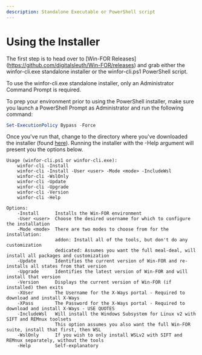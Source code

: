 ```yaml
---
description: Standalone Executable or PowerShell script
---
```


# Using the Installer

The first step is to head over to \[Win-FOR Releases]\(https://github.com/digitalsleuth/Win-FOR/releases) and grab either the winfor-cli.exe standalone installer or the winfor-cli.ps1 PowerShell script.

To use the winfor-cli.exe standalone installer, only an Administrator Command Prompt is required.

To prep your environment prior to using the PowerShell installer, make sure you launch a PowerShell Prompt as Administrator and run the following command:

```powershell
Set-ExecutionPolicy Bypass -Force
```

Once you've run that, change to the directory where you've downloaded the installer (found [here](https://github.com/digitalsleuth/Win-FOR/releases)). Running the installer with the -Help argument will present you the options below.

```markup
Usage (winfor-cli.ps1 or winfor-cli.exe):
    winfor-cli -Install
    winfor-cli -Install -User <user> -Mode <mode> -IncludeWsl 
    winfor-cli -WslOnly  
    winfor-cli -Update
    winfor-cli -Upgrade
    winfor-cli -Version
    winfor-cli -Help

Options:
    -Install      Installs the Win-FOR environment
    -User <user>  Choose the desired username for which to configure the installation
    -Mode <mode>  There are two modes to choose from for the installation:
                  addon: Install all of the tools, but don't do any customization
                  dedicated: Assumes you want the full meal-deal, will install all packages and customization
    -Update       Identifies the current version of Win-FOR and re-installs all states from that version
    -Upgrade      Identifies the latest version of Win-FOR and will install that version
    -Version      Displays the current version of Win-FOR (if installed) then exits
    -XUser        The Username for the X-Ways portal - Required to download and install X-Ways
    -XPass        The Password for the X-Ways portal - Required to download and install X-Ways - USE QUOTES
    -IncludeWsl   Will install the Windows Subsystem for Linux v2 with SIFT and REMnux toolsets
                  This option assumes you also want the full Win-FOR suite, install that first, then WSL
    -WslOnly      If you wish to only install WSLv2 with SIFT and REMnux separately, without the tools
    -Help         Self-explanatory
```
